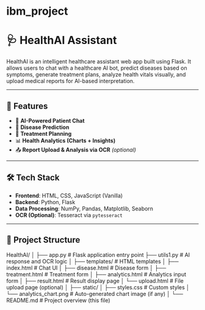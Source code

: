 # ibm_project
# 🩺 HealthAI Assistant

HealthAI is an intelligent healthcare assistant web app built using Flask. It allows users to chat with a healthcare AI bot, predict diseases based on symptoms, generate treatment plans, analyze health vitals visually, and upload medical reports for AI-based interpretation.

---

## 🚀 Features

- 💬 **AI-Powered Patient Chat**
- 🧬 **Disease Prediction**
- 💊 **Treatment Planning**
- 📊 **Health Analytics (Charts + Insights)**
- 📤 **Report Upload & Analysis via OCR** *(optional)*

---

## 🛠️ Tech Stack

- **Frontend**: HTML, CSS, JavaScript (Vanilla)
- **Backend**: Python, Flask
- **Data Processing**: NumPy, Pandas, Matplotlib, Seaborn
- **OCR (Optional)**: Tesseract via `pytesseract`

---

## 📁 Project Structure

HealthAI/
│
├── app.py # Flask application entry point
├── utils1.py # AI response and OCR logic
│
├── templates/ # HTML templates
│ ├── index.html # Chat UI
│ ├── disease.html # Disease form
│ ├── treatment.html # Treatment form
│ ├── analytics.html # Analytics input form
│ ├── result.html # Result display page
│ └── upload.html # File upload page (optional)
│
├── static/
│ ├── styles.css # Custom styles
│ └── analytics_chart.png # Auto-generated chart image (if any)
│
└── README.md # Project overview (this file)
